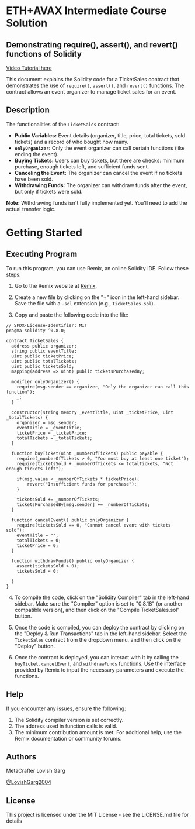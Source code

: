 # ETH+AVAX Intermediate Course Solution
## Demonstrating require(), assert(), and revert() functions of Solidity
[Video Tutorial here](https://www.loom.com/share/6001ff9e922a4d5eb2e2f58b929e1f09?sid=7ad63dcf-b03a-47a5-8cab-ecf826e37c21)

This document explains the Solidity code for a TicketSales contract that demonstrates the use of `require()`, `assert()`, and `revert()` functions. The contract allows an event organizer to manage ticket sales for an event.

## Description

The functionalities of the `TicketSales` contract:

* **Public Variables:** Event details (organizer, title, price, total tickets, sold tickets) and a record of who bought how many.
* **`onlyOrganizer`:** Only the event organizer can call certain functions (like ending the event).
* **Buying Tickets:** Users can buy tickets, but there are checks: minimum purchase, enough tickets left, and sufficient funds sent.
* **Canceling the Event:** The organizer can cancel the event if no tickets have been sold.
* **Withdrawing Funds:** The organizer can withdraw funds after the event, but only if tickets were sold.

**Note:** Withdrawing funds isn't fully implemented yet. You'll need to add the actual transfer logic.

# Getting Started
## Executing Program
To run this program, you can use Remix, an online Solidity IDE. Follow these steps:

1. Go to the Remix website at [Remix](https://remix.ethereum.org/#lang=en&optimize=false&runs=200&evmVersion=null&version=soljson-v0.8.26+commit.8a97fa7a.js).

2. Create a new file by clicking on the "+" icon in the left-hand sidebar. Save the file with a `.sol` extension (e.g., `TicketSales.sol`).

3. Copy and paste the following code into the file:

```
// SPDX-License-Identifier: MIT
pragma solidity ^0.8.0;

contract TicketSales {
  address public organizer;
  string public eventTitle;
  uint public ticketPrice; 
  uint public totalTickets; 
  uint public ticketsSold; 
  mapping(address => uint) public ticketsPurchasedBy;

  modifier onlyOrganizer() {
    require(msg.sender == organizer, "Only the organizer can call this function");
    _;
  }

  constructor(string memory _eventTitle, uint _ticketPrice, uint _totalTickets) {
    organizer = msg.sender;
    eventTitle = _eventTitle;
    ticketPrice = _ticketPrice;
    totalTickets = _totalTickets;
  }

  function buyTicket(uint _numberOfTickets) public payable {
    require(_numberOfTickets > 0, "You must buy at least one ticket");
    require(ticketsSold + _numberOfTickets <= totalTickets, "Not enough tickets left");

    if(msg.value < _numberOfTickets * ticketPrice){
        revert("Insufficient funds for purchase");
    }

    ticketsSold += _numberOfTickets;
    ticketsPurchasedBy[msg.sender] += _numberOfTickets;
  }

  function cancelEvent() public onlyOrganizer {
    require(ticketsSold == 0, "Cannot cancel event with tickets sold");
    eventTitle = "";
    totalTickets = 0;
    ticketPrice = 0;
  }

  function withdrawFunds() public onlyOrganizer {
    assert(ticketsSold > 0);
    ticketsSold = 0; 

  }
}
```
4. To compile the code, click on the "Solidity Compiler" tab in the left-hand sidebar. Make sure the "Compiler" option is set to "0.8.18" (or another compatible version), and then click on the "Compile TicketSales.sol" button.

5. Once the code is compiled, you can deploy the contract by clicking on the "Deploy & Run Transactions" tab in the left-hand sidebar. Select the `TicketSales` contract from the dropdown menu, and then click on the "Deploy" button.

6. Once the contract is deployed, you can interact with it by calling the `buyTicket`, `cancelEvent`, and `withdrawFunds` functions. Use the interface provided by Remix to input the necessary parameters and execute the functions.

## Help
If you encounter any issues, ensure the following:

1. The Solidity compiler version is set correctly.
2. The address used in function calls is valid.
3. The minimum contribution amount is met.
For additional help, use the Remix documentation or community forums.

## Authors
MetaCrafter Lovish Garg

[@LovishGarg2004](https://www.linkedin.com/in/lovish-garg-480b37249?utm_source=share&utm_campaign=share_via&utm_content=profile&utm_medium=android_app)

## License
This project is licensed under the MIT License - see the LICENSE.md file for details
